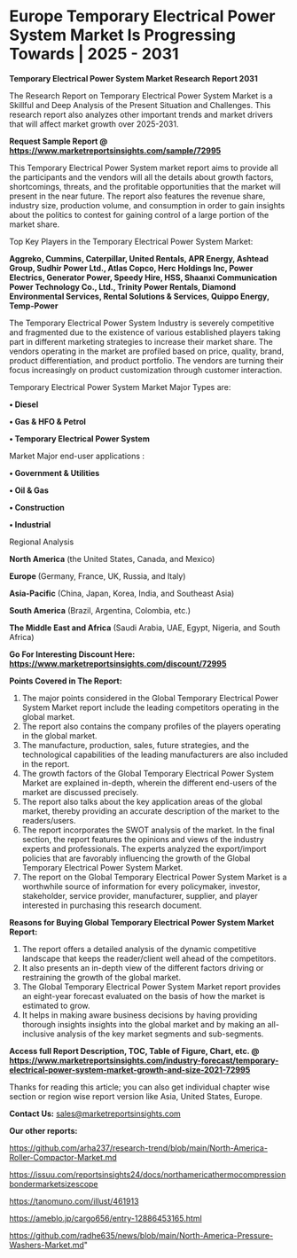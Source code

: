  # Europe Temporary Electrical Power System Market Is Progressing Towards | 2025 - 2031

<strong>Temporary Electrical Power System Market Research Report 2031</strong>

The Research Report on Temporary Electrical Power System Market is a Skillful and Deep Analysis of the Present Situation and Challenges. This research report also analyzes other important trends and market drivers that will affect market growth over 2025-2031.

<strong>Request Sample Report @ <a href=https://www.marketreportsinsights.com/sample/72995>https://www.marketreportsinsights.com/sample/72995</a></strong>

This Temporary Electrical Power System market report aims to provide all the participants and the vendors will all the details about growth factors, shortcomings, threats, and the profitable opportunities that the market will present in the near future. The report also features the revenue share, industry size, production volume, and consumption in order to gain insights about the politics to contest for gaining control of a large portion of the market share.

Top Key Players in the Temporary Electrical Power System Market:

<strong>Aggreko, Cummins, Caterpillar, United Rentals, APR Energy, Ashtead Group, Sudhir Power Ltd., Atlas Copco, Herc Holdings Inc, Power Electrics, Generator Power, Speedy Hire, HSS, Shaanxi Communication Power Technology Co., Ltd., Trinity Power Rentals, Diamond Environmental Services, Rental Solutions & Services, Quippo Energy, Temp-Power</strong>

The Temporary Electrical Power System Industry is severely competitive and fragmented due to the existence of various established players taking part in different marketing strategies to increase their market share. The vendors operating in the market are profiled based on price, quality, brand, product differentiation, and product portfolio. The vendors are turning their focus increasingly on product customization through customer interaction.

Temporary Electrical Power System Market Major Types are:

<strong>• Diesel

• Gas & HFO & Petrol

• Temporary Electrical Power System</strong>

Market Major end-user applications :

<strong>• Government & Utilities

• Oil & Gas

• Construction

• Industrial</strong>

Regional Analysis

</u><strong><b>North America</b></strong> (the United States, Canada, and Mexico)

<strong><b>Europe </b></strong>(Germany, France, UK, Russia, and Italy)

<strong><b>Asia-Pacific</b></strong> (China, Japan, Korea, India, and Southeast Asia)

<strong><b>South America</b></strong> (Brazil, Argentina, Colombia, etc.)

<strong><b>The Middle East and Africa</b></strong> (Saudi Arabia, UAE, Egypt, Nigeria, and South Africa)

<strong>Go For Interesting Discount Here: <a href=https://www.marketreportsinsights.com/discount/72995>https://www.marketreportsinsights.com/discount/72995</a></strong>

<strong>Points Covered in The Report:</strong>
<ol>
  <li>The major points considered in the Global Temporary Electrical Power System Market report include the leading competitors operating in the global market.</li>
  <li>The report also contains the company profiles of the players operating in the global market.</li>
  <li>The manufacture, production, sales, future strategies, and the technological capabilities of the leading manufacturers are also included in the report.</li>
  <li>The growth factors of the Global Temporary Electrical Power System Market are explained in-depth, wherein the different end-users of the market are discussed precisely.</li>
  <li>The report also talks about the key application areas of the global market, thereby providing an accurate description of the market to the readers/users.</li>
  <li>The report incorporates the SWOT analysis of the market. In the final section, the report features the opinions and views of the industry experts and professionals. The experts analyzed the export/import policies that are favorably influencing the growth of the Global Temporary Electrical Power System Market.</li>
  <li>The report on the Global Temporary Electrical Power System Market is a worthwhile source of information for every policymaker, investor, stakeholder, service provider, manufacturer, supplier, and player interested in purchasing this research document.</li>
</ol>
<strong>Reasons for Buying Global Temporary Electrical Power System Market Report:</strong>

<ol>
  <li>The report offers a detailed analysis of the dynamic competitive landscape that keeps the reader/client well ahead of the competitors.</li>
  <li>It also presents an in-depth view of the different factors driving or restraining the growth of the global market.</li>
  <li>The Global Temporary Electrical Power System Market report provides an eight-year forecast evaluated on the basis of how the market is estimated to grow.</li>
  <li>It helps in making aware business decisions by having providing thorough insights insights into the global market and by making an all-inclusive analysis of the key market segments and sub-segments.</li>
</ol>
<strong>Access full Report Description, TOC, Table of Figure, Chart, etc. @ <a href=https://www.marketreportsinsights.com/industry-forecast/temporary-electrical-power-system-market-growth-and-size-2021-72995>https://www.marketreportsinsights.com/industry-forecast/temporary-electrical-power-system-market-growth-and-size-2021-72995</a></strong>


Thanks for reading this article; you can also get individual chapter wise section or region wise report version like Asia, United States, Europe.

<strong>Contact Us:</strong>
sales@marketreportsinsights.com

<strong>Our other reports:</strong>

<a href=https://github.com/arha237/research-trend/blob/main/North-America-Roller-Compactor-Market.md>https://github.com/arha237/research-trend/blob/main/North-America-Roller-Compactor-Market.md</a>

<a href=https://issuu.com/reportsinsights24/docs/northamericathermocompressionbondermarketsizescope>https://issuu.com/reportsinsights24/docs/northamericathermocompressionbondermarketsizescope</a>

<a href=https://tanomuno.com/illust/461913>https://tanomuno.com/illust/461913</a>

<a href=https://ameblo.jp/cargo656/entry-12886453165.html>https://ameblo.jp/cargo656/entry-12886453165.html</a>

<a href=https://github.com/radhe635/news/blob/main/North-America-Pressure-Washers-Market.md>https://github.com/radhe635/news/blob/main/North-America-Pressure-Washers-Market.md</a>"
